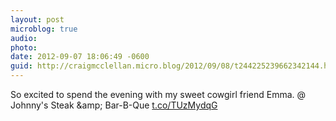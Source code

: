 ```yaml
---
layout: post
microblog: true
audio: 
photo: 
date: 2012-09-07 18:06:49 -0600
guid: http://craigmcclellan.micro.blog/2012/09/08/t244225239662342144.html
---
```

So excited to spend the evening with my sweet cowgirl friend Emma.   @ Johnny's Steak &amp;amp; Bar-B-Que [t.co/TUzMydqG](http://t.co/TUzMydqG)
